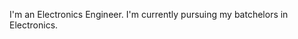<title>Hi Everyone</title>

I'm an Electronics Engineer. I'm currently pursuing my batchelors in Electronics. 

